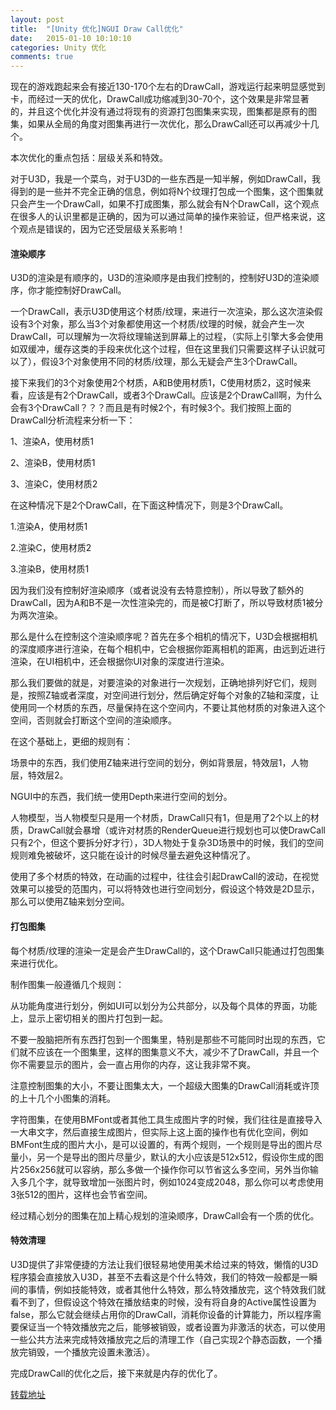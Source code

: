 ```yaml
---
layout: post
title:  "[Unity 优化]NGUI Draw Call优化"
date:   2015-01-10 10:10:10
categories: Unity 优化
comments: true
---
```


现在的游戏跑起来会有接近130-170个左右的DrawCall，游戏运行起来明显感觉到卡，而经过一天的优化，DrawCall成功缩减到30-70个，这个效果是非常显著的，并且这个优化并没有通过将现有的资源打包图集来实现，图集都是原有的图集，如果从全局的角度对图集再进行一次优化，那么DrawCall还可以再减少十几个。

本次优化的重点包括：层级关系和特效。

对于U3D，我是一个菜鸟，对于U3D的一些东西是一知半解，例如DrawCall，我得到的是一些并不完全正确的信息，例如将N个纹理打包成一个图集，这个图集就只会产生一个DrawCall，如果不打成图集，那么就会有N个DrawCall，这个观点在很多人的认识里都是正确的，因为可以通过简单的操作来验证，但严格来说，这个观点是错误的，因为它还受层级关系影响！

#### 渲染顺序
U3D的渲染是有顺序的，U3D的渲染顺序是由我们控制的，控制好U3D的渲染顺序，你才能控制好DrawCall。

一个DrawCall，表示U3D使用这个材质/纹理，来进行一次渲染，那么这次渲染假设有3个对象，那么当3个对象都使用这一个材质/纹理的时候，就会产生一次DrawCall，可以理解为一次将纹理输送到屏幕上的过程，（实际上引擎大多会使用如双缓冲，缓存这类的手段来优化这个过程，但在这里我们只需要这样子认识就可以了），假设3个对象使用不同的材质/纹理，那么无疑会产生3个DrawCall。

接下来我们的3个对象使用2个材质，A和B使用材质1，C使用材质2，这时候来看，应该是有2个DrawCall，或者3个DrawCall。应该是2个DrawCall啊，为什么会有3个DrawCall？？？而且是有时候2个，有时候3个。我们按照上面的DrawCall分析流程来分析一下：

1、渲染A，使用材质1

2、渲染B，使用材质1

3、渲染C，使用材质2

在这种情况下是2个DrawCall，在下面这种情况下，则是3个DrawCall。

1.渲染A，使用材质1

2.渲染C，使用材质2

3.渲染B，使用材质1

因为我们没有控制好渲染顺序（或者说没有去特意控制），所以导致了额外的DrawCall，因为A和B不是一次性渲染完的，而是被C打断了，所以导致材质1被分为两次渲染。

那么是什么在控制这个渲染顺序呢？首先在多个相机的情况下，U3D会根据相机的深度顺序进行渲染，在每个相机中，它会根据你距离相机的距离，由远到近进行渲染，在UI相机中，还会根据你UI对象的深度进行渲染。

那么我们要做的就是，对要渲染的对象进行一次规划，正确地排列好它们，规则是，按照Z轴或者深度，对空间进行划分，然后确定好每个对象的Z轴和深度，让使用同一个材质的东西，尽量保持在这个空间内，不要让其他材质的对象进入这个空间，否则就会打断这个空间的渲染顺序。

在这个基础上，更细的规则有：

场景中的东西，我们使用Z轴来进行空间的划分，例如背景层，特效层1，人物层，特效层2。

NGUI中的东西，我们统一使用Depth来进行空间的划分。

人物模型，当人物模型只是用一个材质，DrawCall只有1，但是用了2个以上的材质，DrawCall就会暴增（或许对材质的RenderQueue进行规划也可以使DrawCall只有2个，但这个要拆分好才行），3D人物处于复杂3D场景中的时候，我们的空间规则难免被破坏，这只能在设计的时候尽量去避免这种情况了。

使用了多个材质的特效，在动画的过程中，往往会引起DrawCall的波动，在视觉效果可以接受的范围内，可以将特效也进行空间划分，假设这个特效是2D显示，那么可以使用Z轴来划分空间。

#### 打包图集
每个材质/纹理的渲染一定是会产生DrawCall的，这个DrawCall只能通过打包图集来进行优化。

制作图集一般遵循几个规则：

从功能角度进行划分，例如UI可以划分为公共部分，以及每个具体的界面，功能上，显示上密切相关的图片打包到一起。

不要一股脑把所有东西打包到一个图集里，特别是那些不可能同时出现的东西，它们就不应该在一个图集里，这样的图集意义不大，减少不了DrawCall，并且一个你不需要显示的图片，会一直占用你的内存，这让我非常不爽。

注意控制图集的大小，不要让图集太大，一个超级大图集的DrawCall消耗或许顶的上十几个小图集的消耗。

字符图集，在使用BMFont或者其他工具生成图片字的时候，我们往往是直接导入一大串文字，然后直接生成图片，但实际上这上面的操作也有优化空间，例如BMFont生成的图片大小，是可以设置的，有两个规则，一个规则是导出的图片尽量小，另一个是导出的图片尽量少，默认的大小应该是512x512，假设你生成的图片256x256就可以容纳，那么多做一个操作你可以节省这么多空间，另外当你输入多几个字，就导致增加一张图片时，例如1024变成2048，那么你可以考虑使用3张512的图片，这样也会节省空间。

经过精心划分的图集在加上精心规划的渲染顺序，DrawCall会有一个质的优化。

#### 特效清理
U3D提供了非常便捷的方法让我们很轻易地使用美术给过来的特效，懒惰的U3D程序猿会直接放入U3D，甚至不去看这是个什么特效，我们的特效一般都是一瞬间的事情，例如技能特效，或者其他什么特效，那么特效播放完，这个特效我们就看不到了，但假设这个特效在播放结束的时候，没有将自身的Active属性设置为false，那么它就会继续占用你的DrawCall，消耗你设备的计算能力，所以程序需要保证当一个特效播放完之后，能够被销毁，或者设置为非激活的状态，可以使用一些公共方法来完成特效播放完之后的清理工作（自己实现2个静态函数，一个播放完销毁，一个播放完设置未激活）。

完成DrawCall的优化之后，接下来就是内存的优化了。

[转载地址](http://www.cnblogs.com/ybgame/p/3588795.html)

